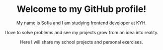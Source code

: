 <Header>
        <h1>Welcome to my GitHub profile!</h1>
        <p>My name is Sofia and I am studying frontend developer at KYH.</p>
        <p>I love to solve problems and see my projects grow from an idea into reality.</p>
        <p>Here I will share my school projects and personal exercises.</p>
    </header>
